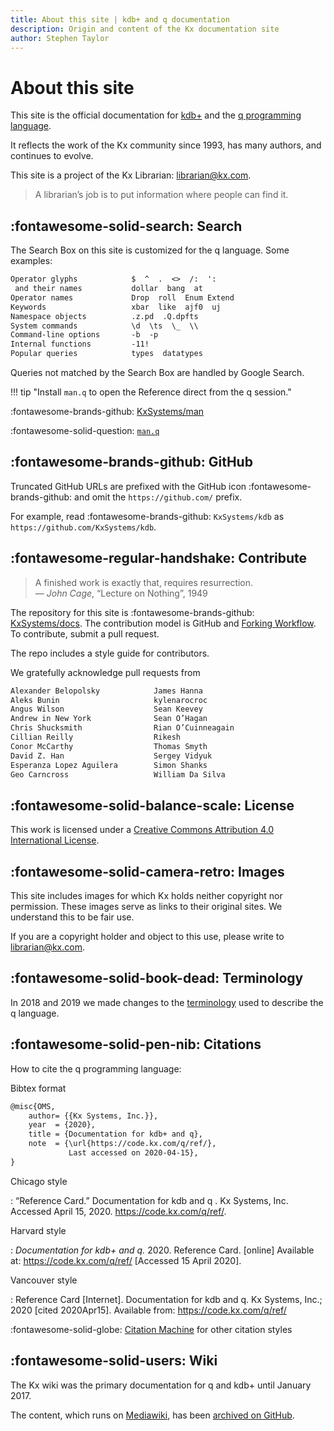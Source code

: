```yaml
---
title: About this site | kdb+ and q documentation
description: Origin and content of the Kx documentation site
author: Stephen Taylor
---
```

# About this site


This site is the official documentation for [kdb+](../database/index.md) and the [q programming language](../ref/index.md).

It reflects the work of the Kx community since 1993, has many authors, 
and continues to evolve.  

This site is a project of the Kx Librarian: librarian@kx.com.

> A librarian’s job is to put information where people can find it. 


## :fontawesome-solid-search: Search

The Search Box on this site is customized for the q language. 
Some examples:

```txt
Operator glyphs            $  ^  .  <>  /:  ':
 and their names           dollar  bang  at
Operator names             Drop  roll  Enum Extend  
Keywords                   xbar  like  ajf0  uj
Namespace objects          .z.pd  .Q.dpfts
System commands            \d  \ts  \_  \\
Command-line options       -b  -p
Internal functions         -11!
Popular queries            types  datatypes
```

Queries not matched by the Search Box are handled by Google Search.

!!! tip "Install `man.q` to open the Reference direct from the q session."

:fontawesome-brands-github:
[KxSystems/man](https://github.com/KxSystems/man)

:fontawesome-solid-question:
[`man.q`](man.md)


## :fontawesome-brands-github: GitHub

Truncated GitHub URLs are prefixed with the GitHub icon :fontawesome-brands-github: and omit the `https://github.com/` prefix. 

For example, read :fontawesome-brands-github: `KxSystems/kdb` as `https://github.com/KxSystems/kdb`.


## :fontawesome-regular-handshake: Contribute

> A finished work is exactly that, requires resurrection.  
— _John Cage_, “Lecture on Nothing”, 1949

The repository for this site is :fontawesome-brands-github: [KxSystems/docs](https://github.com/KxSystems/docs). 
The contribution model is GitHub and [Forking Workflow](https://www.atlassian.com/git/tutorials/comparing-workflows#forking-workflow). 
To contribute, submit a pull request. 

The repo includes a style guide for contributors.


We gratefully acknowledge pull requests from

```txt
Alexander Belopolsky            James Hanna
Aleks Bunin                     kylenarocroc
Angus Wilson                    Sean Keevey
Andrew in New York              Sean O’Hagan
Chris Shucksmith                Rian O’Cuinneagain
Cillian Reilly                  Rikesh
Conor McCarthy                  Thomas Smyth
David Z. Han                    Sergey Vidyuk
Esperanza Lopez Aguilera        Simon Shanks
Geo Carncross                   William Da Silva
```

## :fontawesome-solid-balance-scale: License 
This work is licensed under a <a rel="license" href="https://creativecommons.org/licenses/by/4.0/">Creative Commons Attribution 4.0 International License</a>.



## :fontawesome-solid-camera-retro: Images

This site includes images for which Kx holds neither copyright nor permission. 
These images serve as links to their original sites. 
We understand this to be fair use. 

If you are a copyright holder and object to this use, please write to librarian@kx.com. 


## :fontawesome-solid-book-dead: Terminology

In 2018 and 2019 we made changes to the [terminology](terminology.md) used to describe the q language.


## :fontawesome-solid-pen-nib: Citations

How to cite the q programming language:

Bibtex format

```txt
@misc{OMS,
    author= {{Kx Systems, Inc.}},
    year  = {2020},
    title = {Documentation for kdb+ and q},
    note  = {\url{https://code.kx.com/q/ref/}, 
             Last accessed on 2020-04-15},
}
```


Chicago style

: “Reference Card.” Documentation for kdb and q . Kx Systems, Inc. Accessed April 15, 2020. https://code.kx.com/q/ref/.


Harvard style

: _Documentation for kdb+ and q._ 2020. Reference Card. [online] Available at: <https://code.kx.com/q/ref/> [Accessed 15 April 2020].


Vancouver style

: Reference Card [Internet]. Documentation for kdb and q. Kx Systems, Inc.; 2020 [cited 2020Apr15]. Available from: https://code.kx.com/q/ref/


:fontawesome-solid-globe:
[Citation Machine](https://www.citationmachine.net/) for other citation styles


## :fontawesome-solid-users: Wiki

The Kx wiki was the primary documentation for q and kdb+ until January 2017.

The content, which runs on [Mediawiki](http://mediawiki.org), 
has 
been [archived on GitHub](https://github.com/kxsystems/wiki).
